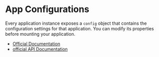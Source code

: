 # App Configurations

Every application instance exposes a `config` object that contains the configuration settings for that application. You can modify its properties before mounting your application.

- [Official Documentation](https://vuejs.org/api/application.html#app-config)
- [official API Documentation](https://vuejs.org/api/application.html)
